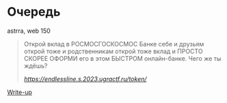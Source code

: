 # Очередь

astrra, web 150

> Открой вклад в РОСМОСГОСКОСМОС Банке себе и друзьям открой тоже и родственникам открой тоже вклад и ПРОСТО СКОРЕЕ ОФОРМИ его в этом БЫСТРОМ онлайн-банке. Чего же ты ждёшь?
>
> *https://endlessline.s.2023.ugractf.ru/token/*

[Write-up](WRITEUP.md)
